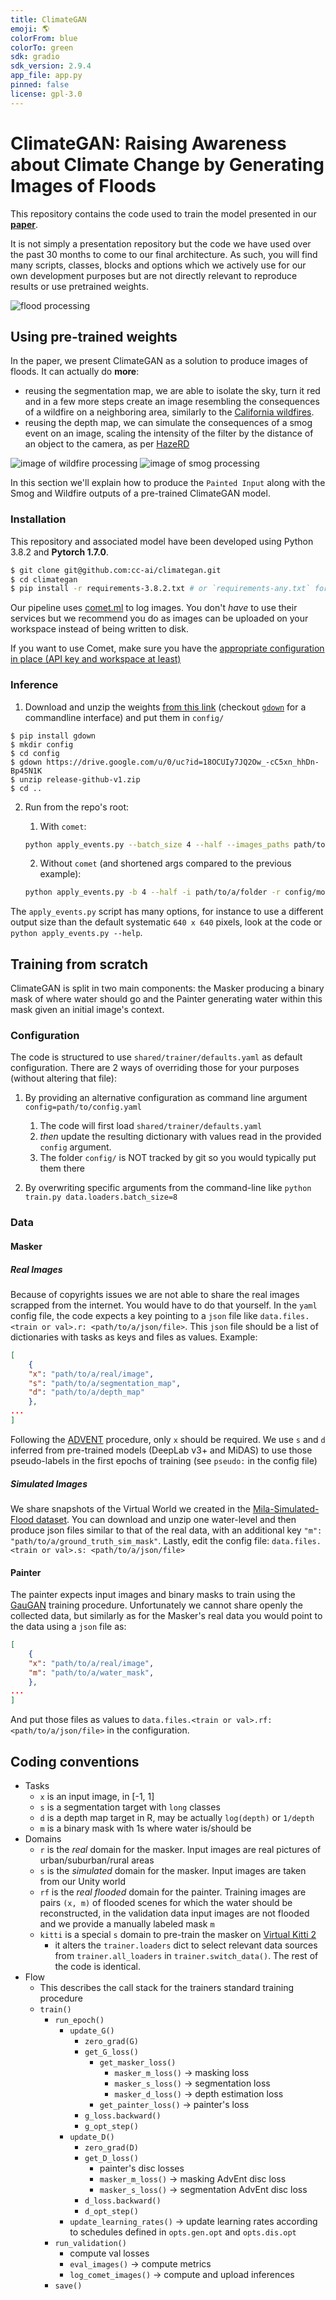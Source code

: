 ```yaml
---
title: ClimateGAN
emoji: 🌎
colorFrom: blue
colorTo: green
sdk: gradio
sdk_version: 2.9.4
app_file: app.py
pinned: false
license: gpl-3.0
---
```


# ClimateGAN: Raising Awareness about Climate Change by Generating Images of Floods

This repository contains the code used to train the model presented in our **[paper](https://arxiv.org/abs/2110.02871)**.

It is not simply a presentation repository but the code we have used over the past 30 months to come to our final architecture. As such, you will find many scripts, classes, blocks and options which we actively use for our own development purposes but are not directly relevant to reproduce results or use pretrained weights.

![flood processing](images/flood.png)

## Using pre-trained weights

In the paper, we present ClimateGAN as a solution to produce images of floods. It can actually do **more**: 

* reusing the segmentation map, we are able to isolate the sky, turn it red and in a few more steps create an image resembling the consequences of a wildfire on a neighboring area, similarly to the [California wildfires](https://www.google.com/search?q=california+wildfires+red+sky&source=lnms&tbm=isch&sa=X&ved=2ahUKEwisws-hx7zxAhXxyYUKHQyKBUwQ_AUoAXoECAEQBA&biw=1680&bih=917&dpr=2).
* reusing the depth map, we can simulate the consequences of a smog event on an image, scaling the intensity of the filter by the distance of an object to the camera, as per [HazeRD](http://www2.ece.rochester.edu/~gsharma/papers/Zhang_ICIP2017_HazeRD.pdf)

![image of wildfire processing](images/wildfire.png)
![image of smog processing](images/smog.png)

In this section we'll explain how to produce the `Painted Input` along with the Smog and Wildfire outputs of a pre-trained ClimateGAN model.

### Installation

This repository and associated model have been developed using Python 3.8.2 and **Pytorch 1.7.0**.

```bash
$ git clone git@github.com:cc-ai/climategan.git
$ cd climategan
$ pip install -r requirements-3.8.2.txt # or `requirements-any.txt` for other Python versions (not tested but expected to be fine)
```

Our pipeline uses [comet.ml](https://comet.ml) to log images. You don't *have* to use their services but we recommend you do as images can be uploaded on your workspace instead of being written to disk.

If you want to use Comet, make sure you have the [appropriate configuration in place (API key and workspace at least)](https://www.comet.ml/docs/python-sdk/advanced/#non-interactive-setup)

### Inference

1. Download and unzip the weights [from this link](https://drive.google.com/u/0/uc?id=18OCUIy7JQ2Ow_-cC5xn_hhDn-Bp45N1K&export=download) (checkout [`gdown`](https://github.com/wkentaro/gdown) for a commandline interface) and put them in `config/`

  ```
  $ pip install gdown
  $ mkdir config
  $ cd config
  $ gdown https://drive.google.com/u/0/uc?id=18OCUIy7JQ2Ow_-cC5xn_hhDn-Bp45N1K
  $ unzip release-github-v1.zip
  $ cd .. 
  ```

2. Run from the repo's root:
    
    1. With `comet`:

    ```bash
    python apply_events.py --batch_size 4 --half --images_paths path/to/a/folder --resume_path config/model/masker --upload
    ```

    2. Without `comet` (and shortened args compared to the previous example):

    ```bash
    python apply_events.py -b 4 --half -i path/to/a/folder -r config/model/masker --output_path path/to/a/folder
    ```

The `apply_events.py` script has many options, for instance to use a different output size than the default systematic `640 x 640` pixels, look at the code or `python apply_events.py --help`.

## Training from scratch

ClimateGAN is split in two main components: the Masker producing a binary mask of where water should go and the Painter generating water within this mask given an initial image's context.

### Configuration

The code is structured to use `shared/trainer/defaults.yaml` as default configuration. There are 2 ways of overriding those for your purposes (without altering that file):

1. By providing an alternative configuration as command line argument `config=path/to/config.yaml`

    1. The code will first load `shared/trainer/defaults.yaml`
    2. *then* update the resulting dictionary with values read in the provided `config` argument.
    3. The folder `config/` is NOT tracked by git so you would typically put them there

2. By overwriting specific arguments from the command-line like `python train.py data.loaders.batch_size=8`


### Data

#### Masker

##### Real Images

Because of copyrights issues we are not able to share the real images scrapped from the internet. You would have to do that yourself. In the `yaml` config file, the code expects a key pointing to a `json` file like `data.files.<train or val>.r: <path/to/a/json/file>`. This `json` file should be a list of dictionaries with tasks as keys and files as values. Example:

```json
[
    {
    "x": "path/to/a/real/image",
    "s": "path/to/a/segmentation_map",
    "d": "path/to/a/depth_map"
    },
...
]
```

Following the [ADVENT](https://github.com/valeoai/ADVENT) procedure, only `x` should be required. We use `s` and `d` inferred from pre-trained models (DeepLab v3+ and MiDAS) to use those pseudo-labels in the first epochs of training (see `pseudo:` in the config file)

##### Simulated Images

We share snapshots of the Virtual World we created in the [Mila-Simulated-Flood dataset](). You can download and unzip one water-level and then produce json files similar to that of the real data, with an additional key `"m": "path/to/a/ground_truth_sim_mask"`. Lastly, edit the config file: `data.files.<train or val>.s: <path/to/a/json/file>`

#### Painter

The painter expects input images and binary masks to train using the [GauGAN](https://github.com/NVlabs/SPADE) training procedure. Unfortunately we cannot share openly the collected data, but similarly as for the Masker's real data you would point to the data using a `json` file as:

```json
[
    {
    "x": "path/to/a/real/image",
    "m": "path/to/a/water_mask",
    },
...
]
```

And put those files as values to `data.files.<train or val>.rf: <path/to/a/json/file>` in the configuration.

## Coding conventions

* Tasks
  * `x` is an input image, in [-1, 1]
  * `s` is a segmentation target with `long` classes
  * `d` is a depth map target in R, may be actually `log(depth)` or `1/depth`
  * `m` is a binary mask with 1s where water is/should be
* Domains
  * `r` is the *real* domain for the masker. Input images are real pictures of urban/suburban/rural areas
  * `s` is the *simulated* domain for the masker. Input images are taken from our Unity world
  * `rf` is the *real flooded* domain for the painter. Training images are pairs `(x, m)` of flooded scenes for which the water should be reconstructed, in the validation data input images are not flooded and we provide a manually labeled mask `m`
  * `kitti` is a special `s` domain to pre-train the masker on [Virtual Kitti 2](https://europe.naverlabs.com/research/computer-vision/proxy-virtual-worlds-vkitti-2/)
    * it alters the `trainer.loaders` dict to select relevant data sources from `trainer.all_loaders` in `trainer.switch_data()`. The rest of the code is identical.
* Flow
  * This describes the call stack for the trainers standard training procedure
  * `train()`
    * `run_epoch()`
      * `update_G()`
        * `zero_grad(G)`
        * `get_G_loss()`
          * `get_masker_loss()`
            * `masker_m_loss()`  -> masking loss
            * `masker_s_loss()`  -> segmentation loss
            * `masker_d_loss()`  -> depth estimation loss
          * `get_painter_loss()` -> painter's loss
        * `g_loss.backward()`
        * `g_opt_step()`
      * `update_D()`
        * `zero_grad(D)`
        * `get_D_loss()`
          * painter's disc losses
          * `masker_m_loss()` -> masking AdvEnt disc loss
          * `masker_s_loss()` -> segmentation AdvEnt disc loss
        * `d_loss.backward()`
        * `d_opt_step()`
      * `update_learning_rates()` -> update learning rates according to schedules defined in `opts.gen.opt` and `opts.dis.opt`
    * `run_validation()`
      * compute val losses
      * `eval_images()` -> compute metrics
      * `log_comet_images()` -> compute and upload inferences
    * `save()`
